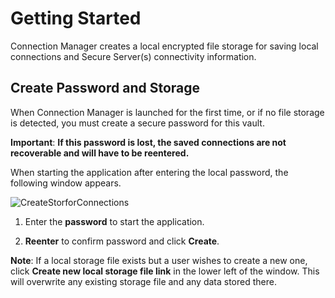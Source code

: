 # Getting Started

Connection Manager creates a local encrypted file storage for saving local connections and Secure Server(s) connectivity information. 

## Create Password and Storage

When Connection Manager is launched for the first time, or if no file storage is detected, you must create a secure password for this vault.

**Important**: **If this password is lost, the saved connections are not recoverable and will have to be reentered.**

When starting the application after entering the local password, the following window appears. 

![CreateStorforConnections](/create-pwd-storage.png)

1. Enter the **password** to start the application.

2. **Reenter** to confirm password and click **Create**.

**Note**: If a local storage file exists but a user wishes to create a new one, click **Create new local storage file link**  in the lower left of the window. This will overwrite any existing storage file and any data stored there.